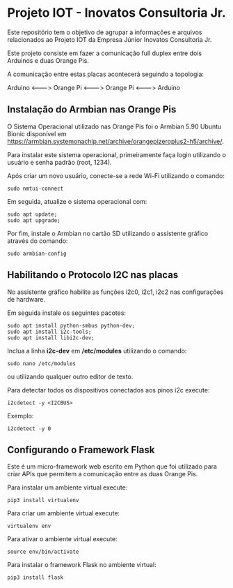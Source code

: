 # Projeto IOT - Inovatos Consultoria Jr.

Este repositório tem o objetivo de agrupar a informações e arquivos relacionados ao Projeto IOT da Empresa Júnior Inovatos Consultoria Jr.

Este projeto consiste em fazer a comunicação full duplex entre dois Arduinos e duas Orange Pis.

A comunicação entre estas placas acontecerá seguindo a topologia:

Arduino <---> Orange Pi <---> Orange Pi <---> Arduino

## Instalação do Armbian nas Orange Pis

O Sistema Operacional utilizado nas Orange Pis foi o Armbian 5.90 Ubuntu Bionic disponível em https://armbian.systemonachip.net/archive/orangepizeroplus2-h5/archive/.

Para instalar este sistema operacional, primeiramente faça login utilizando o usuário e senha padrão (root, 1234).

Após criar um novo usuário, conecte-se a rede Wi-Fi utilizando o comando:

```
sudo nmtui-connect
```

Em seguida, atualize o sistema operacional com:
```
sudo apt update;
sudo apt upgrade;
```
Por fim, instale o Armbian no cartão SD utilizando o assistente gráfico através do comando:
```
sudo armbian-config
```

## Habilitando o Protocolo I2C nas placas

No assistente gráfico habilite as funções
i2c0, i2c1, i2c2 nas configurações de hardware.

Em seguida instale os seguintes pacotes:
```
sudo apt install python-smbus python-dev;
sudo apt install i2c-tools;
sudo apt install libi2c-dev;
```
Inclua a linha __i2c-dev__ em __/etc/modules__ utilizando o comando:
```
sudo nano /etc/modules
```
ou utilizando qualquer outro editor de texto.

Para detectar todos os dispositivos conectados aos pinos i2c execute:
```
i2cdetect -y <I2CBUS>
```
Exemplo:
```
i2cdetect -y 0
```

## Configurando o Framework Flask

Este é um micro-framework web escrito em Python que foi utilizado para criar APIs que permitem a comunicação entre as duas Orange Pis.

Para instalar um ambiente virtual execute:
```
pip3 install virtualenv
```

Para criar um ambiente virtual execute:
```
virtualenv env
```

Para ativar o ambiente virtual execute:
```
source env/bin/activate
```

Para instalar o framework Flask no ambiente virtual:

```
pip3 install flask
```




 